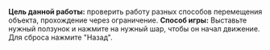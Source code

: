 **Цель данной работы:** проверить работу разных способов перемещения объекта, прохождение через ограничение.
**Способ игры:** Выставьте нужный ползунок и нажмите на нужный шар, чтобы он начал движение. Для сброса нажмите "Назад".
